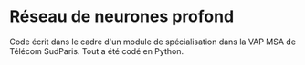 # Réseau de neurones profond
Code écrit dans le cadre d'un module de spécialisation dans la VAP MSA de Télécom SudParis. Tout a été codé en Python.
